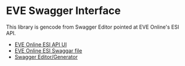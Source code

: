 # EVE Swagger Interface

This library is gencode from Swagger Editor pointed at EVE Online's ESI API.

- [EVE Online ESI API UI](https://esi.evetech.net/ui/)
- [EVE Online ESI Swaggar file](https://esi.evetech.net/_latest/swagger.json)
- [Swagger Editor/Generator](https://editor.swagger.io/)
